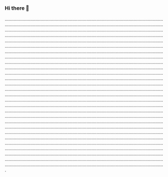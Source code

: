 ### Hi there 👋

.................................................................................................................................................................................................................................................................................................................................................................................................................................................................................................................................................................................................................................................................................................................................................................................................................................................................................................................................................................................................................................................................................................................................................................................................................................................................................................................................................................................................................................................................................................................................................................................................................................................................................................................................................................................................................................................................................................................................................................................................................................................................................................................................................................................................................................................................................................................................................................................................................................................................................................................................................................................................................................................................................................................................................................................................................................................................................................................................................................................................................................................................................................................................................................................................................................................................................................................................................................................................................................................................................................................................................................................................................